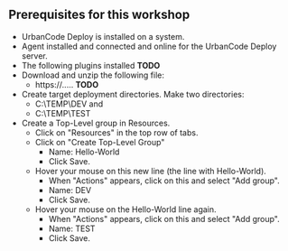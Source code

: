 ## Prerequisites for this workshop
* UrbanCode Deploy is installed on a system.
* Agent installed and connected and online for the UrbanCode Deploy server.
* The following plugins installed  **TODO** 
* Download and unzip the following file:
	* 	https://.....  **TODO**
*  Create target deployment directories.  Make two directories: 
	* C:\TEMP\DEV and 
	* C:\TEMP\TEST
* Create a Top-Level group in Resources.
	* Click on "Resources" in the top row of tabs.
	* Click on "Create Top-Level Group"
		* Name: Hello-World
		* Click Save.
	* Hover your mouse on this new line (the line with Hello-World).  
		* When "Actions" appears, click on this and select "Add group".
		* Name: DEV
		* Click Save.
	* Hover your mouse on the Hello-World line again.
		* When "Actions" appears, click on this and select "Add group".
		* Name: TEST
		* Click Save.